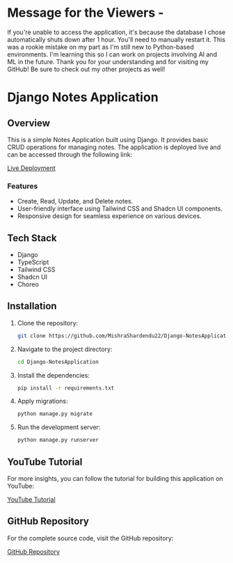 # Message for the Viewers - 
If you're unable to access the application, it's because the database I chose automatically shuts down after 1 hour. You'll need to manually restart it. This was a rookie mistake on my part as I'm still new to Python-based environments. I'm learning this so I can work on projects involving AI and ML in the future.
Thank you for your understanding and for visiting my GitHub! Be sure to check out my other projects as well!

# Django Notes Application

## Overview
This is a simple Notes Application built using Django. It provides basic CRUD operations for managing notes. The application is deployed live and can be accessed through the following link:

[Live Deployment](https://frontend-okmy.onrender.com)

### Features
- Create, Read, Update, and Delete notes.
- User-friendly interface using Tailwind CSS and Shadcn UI components.
- Responsive design for seamless experience on various devices.

## Tech Stack
- Django
- TypeScript
- Tailwind CSS
- Shadcn UI
- Choreo

## Installation
1. Clone the repository:
   ```bash
   git clone https://github.com/MishraShardendu22/Django-NotesApplication.git
   ```

2. Navigate to the project directory:
   ```bash
   cd Django-NotesApplication
   ```

3. Install the dependencies:
   ```bash
   pip install -r requirements.txt
   ```

4. Apply migrations:
   ```bash
   python manage.py migrate
   ```

5. Run the development server:
   ```bash
   python manage.py runserver
   ```

## YouTube Tutorial
For more insights, you can follow the tutorial for building this application on YouTube:

[YouTube Tutorial](https://youtu.be/DkfKO5gsNRM)

## GitHub Repository
For the complete source code, visit the GitHub repository:

[GitHub Repository](https://github.com/MishraShardendu22/Django-NotesApplication)

